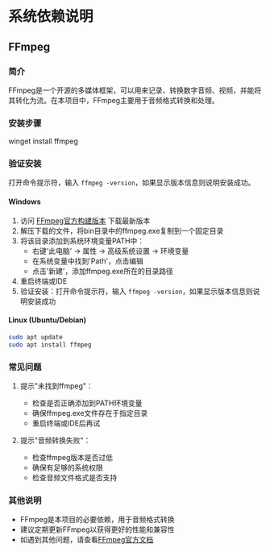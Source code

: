 # 系统依赖说明

## FFmpeg

### 简介
FFmpeg是一个开源的多媒体框架，可以用来记录、转换数字音频、视频，并能将其转化为流。在本项目中，FFmpeg主要用于音频格式转换和处理。

### 安装步骤
winget install ffmpeg

### 验证安装
打开命令提示符，输入 `ffmpeg -version`，如果显示版本信息则说明安装成功。
#### Windows
1. 访问 [FFmpeg官方构建版本](https://github.com/BtbN/FFmpeg-Builds/releases) 下载最新版本
2. 解压下载的文件，将bin目录中的ffmpeg.exe复制到一个固定目录
3. 将该目录添加到系统环境变量PATH中：
   - 右键'此电脑' -> 属性 -> 高级系统设置 -> 环境变量
   - 在系统变量中找到'Path'，点击编辑
   - 点击'新建'，添加ffmpeg.exe所在的目录路径
4. 重启终端或IDE
5. 验证安装：打开命令提示符，输入 `ffmpeg -version`，如果显示版本信息则说明安装成功

#### Linux (Ubuntu/Debian)
```bash
sudo apt update
sudo apt install ffmpeg
```

### 常见问题
1. 提示"未找到ffmpeg"：
   - 检查是否正确添加到PATH环境变量
   - 确保ffmpeg.exe文件存在于指定目录
   - 重启终端或IDE后再试

2. 提示"音频转换失败"：
   - 检查ffmpeg版本是否过低
   - 确保有足够的系统权限
   - 检查音频文件格式是否支持

### 其他说明
- FFmpeg是本项目的必要依赖，用于音频格式转换
- 建议定期更新FFmpeg以获得更好的性能和兼容性
- 如遇到其他问题，请查看[FFmpeg官方文档](https://ffmpeg.org/documentation.html)